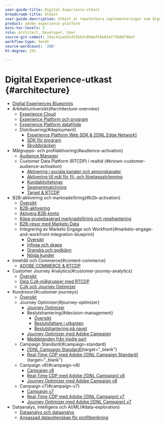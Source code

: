 ```yaml
---
user-guide-title: Digital Experience-utkast
breadcrumb-title: Utkast
user-guide-description: Utkast är repeterbara implementeringar som åtgärdar etablerade affärsproblem och innehåller arkitekturdiagram, tekniska överväganden och relevanta dokumentationslänkar.
product: adobe experience platform
mini-toc-levels: 3
role: Architect, Developer, User
source-git-commit: 29ac41aa5d1d33b63c094ef56b03af73b88f96af
workflow-type: tm+mt
source-wordcount: '208'
ht-degree: 25%

---
```



# Digital Experience-utkast {#architecture}

+ [Digital Experiences Blueprints](/help/blueprints/overview.md)
+ Arkitekturöversikt{#architecture-overview}
   + [Experience Cloud](/help/blueprints/experience-platform/experience-cloud.md)
   + [Experience Platform och program](/help/blueprints/experience-platform/platform-applications.md)
   + [Experience Platform dataflöde](/help/blueprints/experience-platform/platform-data-flow.md)
   + Distribuering{#deployment}
      + [Experience Platform Web SDK &amp; [!DNL Edge Network]](/help/blueprints/experience-platform/deployment/websdk.md)
      + [SDK för program](/help/blueprints/experience-platform/deployment/appsdk.md)
      + [Skyddsräcken](/help/blueprints/experience-platform/deployment/guardrails.md)
+ Målgrupps- och profilaktivering{#audience-activation}
   + [Audience Manager](/help/blueprints/audience-activation/audience-manager.md)
   + Customer Data Platform (RTCDP) i realtid {#known-customer-audience-activation}
      + [Aktivering i sociala kanaler och annonskanaler](/help/blueprints/audience-activation/advertising-activation.md)
      + [Aktivering till mål för fil- och företagsströmning](/help/blueprints/audience-activation/enterprise-destinations.md)
      + [Kundaktivitetsnav](/help/blueprints/audience-activation/customer-activity.md)
      + [Segmentmatchning](/help/blueprints/audience-activation/segment-match.md)
      + [Target &amp; RTCDP](/help/blueprints/audience-activation/rtcdp-target.md)
+ B2B-aktivering och marknadsföring{#b2b-activation}
   + [Översikt](/help/blueprints/b2b/overview.md)
   + [B2B-aktivering](/help/blueprints/b2b/b2bactivation.md)
   + [Aktivera B2B-konto](/help/blueprints/b2b/b2b-account-activation.md)
   + [Köpa gruppbaserad marknadsföring och resehantering](/help/blueprints/b2b/b2b-buying-group-journeys.md)
   + [B2B-resor med Marketo Data](/help/blueprints/b2b/b2b-journeys-with-marketo.md)
   + Integrering av Marketo Engage och Workfront{#marketo-engage-and-workfront-integration-blueprint}
      + [Översikt](/help/blueprints/b2b/marketo-engage-and-workfront-integration-blueprint/overview.md)
      + [Infoga och skapa](/help/blueprints/b2b/marketo-engage-and-workfront-integration-blueprint/intake-and-create.md)
      + [Granska och godkänn](/help/blueprints/b2b/marketo-engage-and-workfront-integration-blueprint/review-and-approve-blueprint.md)
      + [Nöjda kunder](/help/blueprints/b2b/marketo-engage-and-workfront-integration-blueprint/customer-success-stories.md)
+ Innehåll och Commerce{#content-commerce}
   + [ADOBE COMMERCE &amp; RTCDP](/help/blueprints/content-commerce/commerce/commerce-rtcdp.md)
+ Customer Journey Analytics{#customer-journey-analytics}
   + [Översikt](/help/blueprints/customer-journey-analytics/overview.md)
   + [Dela CJA-målgrupper med RTCDP](/help/blueprints/customer-journey-analytics/cja-rtcdp.md)
   + [CJA och Journey Optimizer](/help/blueprints/customer-journey-analytics/cja-ajo.md)
+ Kundresor{#customer-journeys}
   + [Översikt](/help/blueprints/customer-journeys/overview.md)
   + Journey Optimizer{#journey-optimizer}
      + [Journey Optimizer](/help/blueprints/customer-journeys/journey-optimizer.md)
      + Beslutshantering{#decision-management}
         + [Översikt](/help/blueprints/customer-journeys/decision_management/decision-management-overview.md)
         + [Beslutsfattare i utkanten](/help/blueprints/customer-journeys/decision_management/decision-management-edge.md)
         + [Beslutshantering på navet](/help/blueprints/customer-journeys/decision_management/decision-management-hub.md)
      + [Journey Optimizer med Adobe Campaign](/help/blueprints/customer-journeys/ajo-and-campaign.md)
      + [Meddelanden från tredje part](/help/blueprints/customer-journeys/3rd-party-messaging.md)
   + Campaign Standard{#campaign-standard}
      + [[!DNL Campaign Standard]](https://experienceleague.adobe.com/docs/campaign-standard.html){target="_blank"}
      + [Real-Time CDP med Adobe [!DNL Campaign Standard]](https://experienceleague.adobe.com/docs/campaign-standard/using/integrating-with-adobe-cloud/adobe-experience-platform/aep-sources-destinations/get-started-sources-destinations.html){target="_blank"}
   + Campaign v8{#campaign-v8}
      + [Campaign v8](/help/blueprints/customer-journeys/campaign-v8.md)
      + [Real-Time CDP med Adobe [!DNL Campaign] v8](/help/blueprints/customer-journeys/rtcdp-and-campaign-v8.md)
      + [Journey Optimizer med Adobe Campaign v8](/help/blueprints/customer-journeys/ajo-and-campaign-v8.md)
   + Campaign v7{#campaign-v7}
      + [Campaign v7](/help/blueprints/customer-journeys/campaign-v7.md)
      + [Real-Time CDP med Adobe [!DNL Campaign] v7](/help/blueprints/customer-journeys/rtcdp-and-campaign.md)
      + [Journey Optimizer med Adobe [!DNL Campaign] v7](/help/blueprints/customer-journeys/ajo-and-campaign-v7.md)
+ Dataanalys, intelligens och AI/ML{#data-exploration}
   + [Dataanalys och dataanalys](/help/blueprints/data-insights/analysis.md)
   + [Anpassad datavetenskap för profilberikning](/help/blueprints/data-insights/data-science.md)
